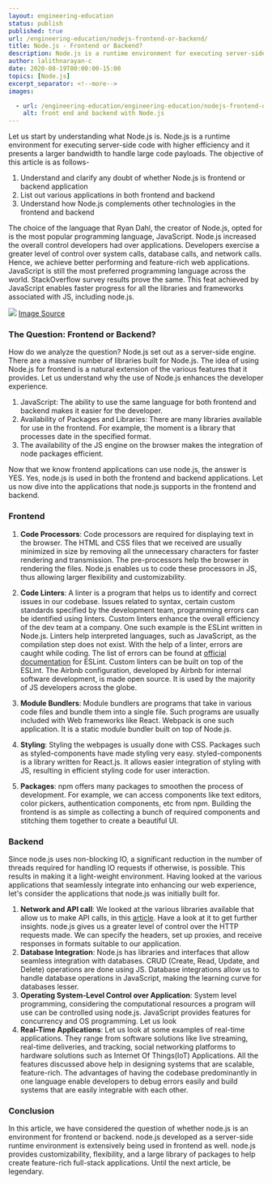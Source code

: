 ```yaml
---
layout: engineering-education
status: publish
published: true
url: /engineering-education/nodejs-frontend-or-backend/
title: Node.js - Frontend or Backend?
description: Node.js is a runtime environment for executing server-side code with higher efficiency and it presents a larger bandwidth to handle large code payloads.
author: lalithnarayan-c
date: 2020-08-19T00:00:00-15:00
topics: [Node.js]
excerpt_separator: <!--more-->
images:

  - url: /engineering-education/engineering-education/nodejs-frontend-or-backend/hero.jpg
    alt: front end and backend with Node.js
---
```

Let us start by understanding what Node.js is. Node.js is a runtime environment for executing server-side code with higher efficiency and it presents a larger bandwidth to handle large code payloads. The objective of this article is as follows-
<!--more-->

1. Understand and clarify any doubt of whether Node.js is frontend or backend application
2. List out various applications in both frontend and backend
3. Understand how Node.js complements other technologies in the frontend and backend

The choice of the language that Ryan Dahl, the creator of Node.js, opted for is the most popular programming language, JavaScript.
Node.js increased the overall control developers had over applications. Developers exercise a greater level of control over system calls, database calls, and network calls. Hence, we achieve better performing and feature-rich web applications. JavaScript is still the most preferred programming language across the world. StackOverflow survey results prove the same. This feat achieved by JavaScript enables faster progress for all the libraries and frameworks associated with JS, including node.js. 

![](/engineering-education/engineering-education/nodejs-frontend-or-backend/stackoverflowresults.jpg)
[Image Source](https://insights.stackoverflow.com/survey/2020)

<!-- Frontend -->
### The Question: Frontend or Backend?

How do we analyze the question? Node.js set out as a server-side engine. There are a massive number of libraries built for Node.js.
The idea of using Node.js for frontend is a natural extension of the various features that it provides. Let us understand why the use of Node.js enhances the developer experience.

1. JavaScript: The ability to use the same language for both frontend and backend makes it easier for the developer.
2. Availability of Packages and Libraries: There are many libraries available for use in the frontend. For example, the moment is a library that processes date in the specified format.
3. The availability of the JS engine on the browser makes the integration of node packages efficient.

Now that we know frontend applications can use node.js, the answer is YES. Yes, node.js is used in both the frontend and backend applications. Let us now dive into the applications that node.js supports in the frontend and backend.

### Frontend


1. **Code Processors**: Code processors are required for displaying text in the browser. The HTML and CSS files that we received are usually minimized in size by removing all the unnecessary characters for faster rendering and transmission. The pre-processors help the browser in rendering the files. Node.js enables us to code these processors in JS, thus allowing larger flexibility and customizability.

2. **Code Linters**: A linter is a program that helps us to identify and correct issues in our codebase. Issues related to syntax, certain custom standards specified by the development team, programming errors can be identified using linters. Custom linters enhance the overall efficiency of the dev team at a company. One such example is the ESLint written in Node.js. Linters help interpreted languages, such as JavaScript, as the compilation step does not exist. With the help of a linter, errors are caught while coding. The list of errors can be found at [official documentation](https://eslint.org/docs/rules/) for ESLint. Custom linters can be built on top of the ESLint. The Airbnb configuration, developed by Airbnb for internal software development, is made open source. It is used by the majority of JS developers across the globe.


3. **Module Bundlers**: Module bundlers are programs that take in various code files and bundle them into a single file. Such programs are usually included with Web frameworks like React. Webpack is one such application. It is a static module bundler built on top of Node.js.

4. **Styling**: Styling the webpages is usually done with CSS. Packages such as styled-components have made styling very easy. styled-components is a library written for React.js. It allows easier integration of styling with JS, resulting in efficient styling code for user interaction.

5. **Packages**: npm offers many packages to smoothen the process of development. For example, we can access components like text editors, color pickers, authentication components, etc from npm. Building the frontend is as simple as collecting a bunch of required components and stitching them together to create a beautiful UI.


<!-- Backend -->

### Backend

Since node.js uses non-blocking IO, a significant reduction in the number of threads required for handling IO requests if otherwise, is possible. This results in making it a light-weight environment. Having looked at the various applications that seamlessly integrate into enhancing our web experience, let's consider the applications that node.js was initially built for.

1. **Network and API call**: We looked at the various libraries available that allow us to make API calls, in this [article](htgtps://www.section.io/engineering-education/http-requests-nodejs/). Have a look at it to get further insights. node.js gives us a greater level of control over the HTTP requests made. We can specify the headers, set up proxies, and receive responses in formats suitable to our application.   
2. **Database Integration**: Node.js has libraries and interfaces that allow seamless integration with databases. CRUD (Create, Read, Update, and Delete) operations are done using JS. Database integrations allow us to handle database operations in JavaScript, making the learning curve for databases lesser.   
3. **Operating System-Level Control over Application**: System level programming, considering the computational resources a program will use can be controlled using node.js. JavaScript provides features for concurrency and OS programming.  Let us look
4. **Real-Time Applications**: Let us look at some examples of real-time applications. They range from software solutions like live streaming, real-time deliveries, and tracking, social networking platforms to hardware solutions such as Internet Of Things(IoT) Applications. All the features discussed above help in designing systems that are scalable, feature-rich. The advantages of having the codebase predominantly in one language enable developers to debug errors easily and build systems that are easily integrable with each other.

### Conclusion
In this article, we have considered the question of whether node.js is an environment for frontend or backend. node.js developed as a server-side runtime environment is extensively being used in frontend as well. node.js provides customizability, flexibility, and a large library of packages to help create feature-rich full-stack applications. Until the next article, be legendary.
